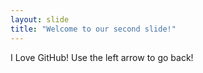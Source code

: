 ```yaml
---
layout: slide
title: "Welcome to our second slide!"
---
```

I Love GitHub!
Use the left arrow to go back!
